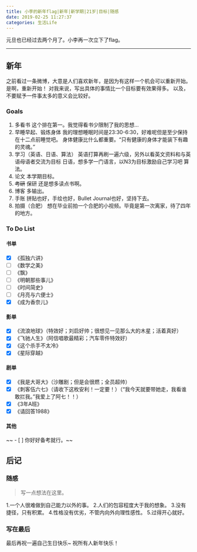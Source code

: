 ```yaml
---
title: 小李的新年flag|新年|新学期|21岁|目标|随感
date: 2019-02-25 11:27:37
categories: 生活Life
---
```

元旦也已经过去两个月了。小李再一次立下了flag。

<!--more-->


---


## 新年
之前看过一条微博，大意是人们喜欢新年，是因为有这样一个机会可以重新开始。是啊，重新开始！
对我来说，写出具体的事情比一个目标要有效果得多。
以及，不要赋予一件事太多的意义会比较好。
### Goals
1. 多看书
这个排在第一。我觉得看书少限制了我的思想...
2. 早睡早起、锻炼身体
我的理想睡眠时间是23:30-6:30，好难呢但是至少保持在十二点前睡觉吧。
身体健康比什么都重要。“只有健康的身体才能装下有趣的灵魂。”
3. 学习（英语、日语、算法）
英语打算再刷一遍六级，另外以看英文资料和与英语母语者交流为目标
日语，想多学一门语言，以N3为目标激励自己学习吧
算法。
4. 论文
本学期目标。
5. ~~考研~~ 保研
还是想多读点书啊。
6. 博客
多输出。
7. 手账
拼贴也好，手绘也好，Bullet Journal也好，坚持下去。
8. 拍摄（合肥）
想在毕业前拍一个合肥的小视频。毕竟是第一次离家，待了四年的地方。

### To Do List
#### 书单
- [x] 《孤独六讲》
- [ ] 《数学之美》
- [ ] 《飘》
- [ ] 《明朝那些事儿》
- [ ] 《时间简史》
- [ ] 《月亮与六便士》
- [x] 《成为香奈儿》
#### 影单
- [x] 《流浪地球》（特效好；刘启好帅；很想见一见那么大的木星；活着真好）
- [x] 《飞驰人生》（阿信唱歌最精彩；汽车零件特效好）
- [x] 《这个杀手不太冷》
- [x] 《星际穿越》

#### 剧单
- [x] 《我是大哥大》（沙雕剧；但是会很燃；全员超帅）
- [x] 《刺客伍六七》（请收下这枚安利！一定要！）（“我今天就要带她走，我看谁敢拦我。”我爱上了阿七！！）
- [x] 《3年A班》
- [x] 《请回答1988》

#### 其他
~~ - [ ] 你好好备考就行。~~

## 后记
### 随感
> 写一点想法在这里。

1.一个人很难做到自己能力以外的事。
2.人们的包容程度大于我的想象。
3.没有捷径，只有积累。
4.性格没有优劣，不管内向外向理性感性。
5.过得开心就好。

### 写在最后
最后再祝一遍自己生日快乐~
祝所有人新年快乐！